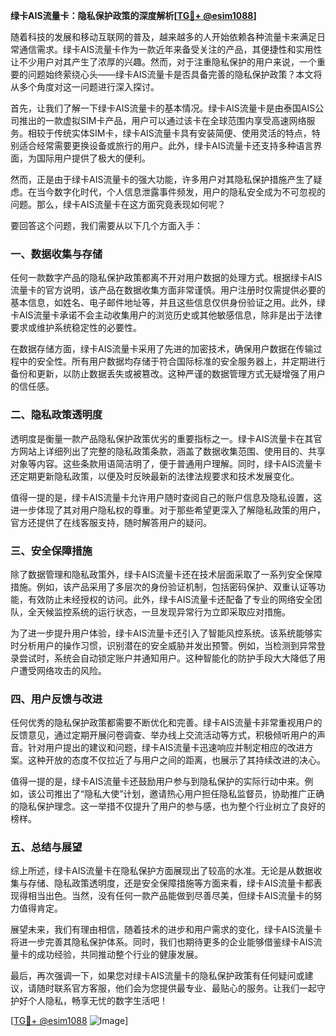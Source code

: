 **绿卡AIS流量卡：隐私保护政策的深度解析[[TG💪+ @esim1088](https://t.me/s/esim1088)]**

随着科技的发展和移动互联网的普及，越来越多的人开始依赖各种流量卡来满足日常通信需求。绿卡AIS流量卡作为一款近年来备受关注的产品，其便捷性和实用性让不少用户对其产生了浓厚的兴趣。然而，对于注重隐私保护的用户来说，一个重要的问题始终萦绕心头——绿卡AIS流量卡是否具备完善的隐私保护政策？本文将从多个角度对这一问题进行深入探讨。

首先，让我们了解一下绿卡AIS流量卡的基本情况。绿卡AIS流量卡是由泰国AIS公司推出的一款虚拟SIM卡产品，用户可以通过该卡在全球范围内享受高速网络服务。相较于传统实体SIM卡，绿卡AIS流量卡具有安装简便、使用灵活的特点，特别适合经常需要更换设备或旅行的用户。此外，绿卡AIS流量卡还支持多种语言界面，为国际用户提供了极大的便利。

然而，正是由于绿卡AIS流量卡的强大功能，许多用户对其隐私保护措施产生了疑虑。在当今数字化时代，个人信息泄露事件频发，用户的隐私安全成为不可忽视的问题。那么，绿卡AIS流量卡在这方面究竟表现如何呢？

要回答这个问题，我们需要从以下几个方面入手：

### **一、数据收集与存储**

任何一款数字产品的隐私保护政策都离不开对用户数据的处理方式。根据绿卡AIS流量卡的官方说明，该产品在数据收集方面非常谨慎。用户注册时仅需提供必要的基本信息，如姓名、电子邮件地址等，并且这些信息仅供身份验证之用。此外，绿卡AIS流量卡承诺不会主动收集用户的浏览历史或其他敏感信息，除非是出于法律要求或维护系统稳定性的必要性。

在数据存储方面，绿卡AIS流量卡采用了先进的加密技术，确保用户数据在传输过程中的安全性。所有用户数据均存储于符合国际标准的安全服务器上，并定期进行备份和更新，以防止数据丢失或被篡改。这种严谨的数据管理方式无疑增强了用户的信任感。

### **二、隐私政策透明度**

透明度是衡量一款产品隐私保护政策优劣的重要指标之一。绿卡AIS流量卡在其官方网站上详细列出了完整的隐私政策条款，涵盖了数据收集范围、使用目的、共享对象等内容。这些条款用语简洁明了，便于普通用户理解。同时，绿卡AIS流量卡还定期更新隐私政策，以便及时反映最新的法律法规要求和技术发展变化。

值得一提的是，绿卡AIS流量卡允许用户随时查阅自己的账户信息及隐私设置，这进一步体现了其对用户隐私权的尊重。对于那些希望更深入了解隐私政策的用户，官方还提供了在线客服支持，随时解答用户的疑问。

### **三、安全保障措施**

除了数据管理和隐私政策外，绿卡AIS流量卡还在技术层面采取了一系列安全保障措施。例如，该产品采用了多层次的身份验证机制，包括密码保护、双重认证等功能，有效防止未经授权的访问。此外，绿卡AIS流量卡还配备了专业的网络安全团队，全天候监控系统的运行状态，一旦发现异常行为立即采取应对措施。

为了进一步提升用户体验，绿卡AIS流量卡还引入了智能风控系统。该系统能够实时分析用户的操作习惯，识别潜在的安全威胁并发出预警。例如，当检测到异常登录尝试时，系统会自动锁定账户并通知用户。这种智能化的防护手段大大降低了用户遭受网络攻击的风险。

### **四、用户反馈与改进**

任何优秀的隐私保护政策都需要不断优化和完善。绿卡AIS流量卡非常重视用户的反馈意见，通过定期开展问卷调查、举办线上交流活动等方式，积极倾听用户的声音。针对用户提出的建议和问题，绿卡AIS流量卡迅速响应并制定相应的改进方案。这种开放的态度不仅拉近了与用户之间的距离，也展示了其持续改进的决心。

值得一提的是，绿卡AIS流量卡还鼓励用户参与到隐私保护的实际行动中来。例如，该公司推出了“隐私大使”计划，邀请热心用户担任隐私监督员，协助推广正确的隐私保护理念。这一举措不仅提升了用户的参与感，也为整个行业树立了良好的榜样。

### **五、总结与展望**

综上所述，绿卡AIS流量卡在隐私保护方面展现出了较高的水准。无论是从数据收集与存储、隐私政策透明度，还是安全保障措施等方面来看，绿卡AIS流量卡都表现得相当出色。当然，没有任何一款产品能做到尽善尽美，但绿卡AIS流量卡的努力值得肯定。

展望未来，我们有理由相信，随着技术的进步和用户需求的变化，绿卡AIS流量卡将进一步完善其隐私保护体系。同时，我们也期待更多的企业能够借鉴绿卡AIS流量卡的成功经验，共同推动整个行业的健康发展。

最后，再次强调一下，如果您对绿卡AIS流量卡的隐私保护政策有任何疑问或建议，请随时联系官方客服，他们会为您提供最专业、最贴心的服务。让我们一起守护好个人隐私，畅享无忧的数字生活吧！

[[TG💪+ @esim1088](https://t.me/s/esim1088) ![Image](https://i.postimg.cc/4NQfJmqS/Snipaste-2025-05-13-00-14-12.png)]